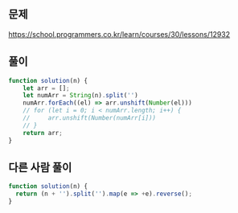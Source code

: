 ## 문제
https://school.programmers.co.kr/learn/courses/30/lessons/12932

## 풀이
```javascript
function solution(n) {
    let arr = [];
    let numArr = String(n).split('')
    numArr.forEach((el) => arr.unshift(Number(el)))
    // for (let i = 0; i < numArr.length; i++) {
    //     arr.unshift(Number(numArr[i]))
    // }
    return arr;
}
```

## 다른 사람 풀이
```javascript
function solution(n) {
  return (n + '').split('').map(e => +e).reverse();
}
```
